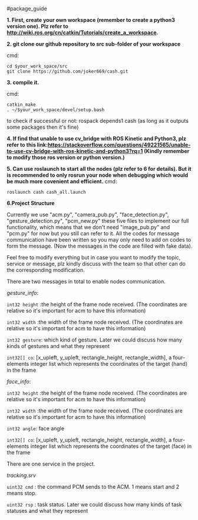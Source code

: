 #package_guide

**1. First, create your own workspace (remember to create a python3 version one). Plz refer to http://wiki.ros.org/cn/catkin/Tutorials/create_a_workspace.**


**2. git clone our github repository to src sub-folder of your workspace**

cmd:
```
cd $your_work_space/src
git clone https://github.com/joker669/cash.git
```


**3. compile it.**

cmd:
```
catkin_make
. ~/$your_work_space/devel/setup.bash
```
to check if successful or not:
rospack depends1 cash (as long as it outputs some packages then it's fine) 

**4. If find that unable to use cv_bridge with ROS Kinetic and Python3, plz refer to this link:https://stackoverflow.com/questions/49221565/unable-to-use-cv-bridge-with-ros-kinetic-and-python3?rq=1 (Kindly remember to modify those ros version or python version.)**

**5. Can use roslaunch to start all the nodes (plz refer to 6 for details). But it is recommended to only rosrun your node when debugging which would be much more covenient and efficient.**
cmd:
```
roslaunch cash cash_all.launch
```

**6.Project Structure**

Currently we use "acm.py", "camera_pub.py", "face_detection.py", "gesture_detection.py", "pcm_new.py" these five files to implement our full functionality, which means that we don't need "image_pub.py" and "pcm.py" for now but you still can refer to it. All the codes for message communication have been written so you may only need to add on codes to form the message. (Now the messages in the code are filled with fake data). 

Feel free to modify everything but in case you want to modify the topic, service or message, plz kindly discuss with the team so that other can do the corresponding modification.

There are two messages in total to enable nodes communication.

*gesture_info*:

`int32 height` :the height of the frame node received. (The coordinates are relative so it's important for acm to have this information)

`int32 width` :the width of the frame node received. (The coordinates are relative so it's important for acm to have this information)

`int32 gesture`: which kind of gesture. Later we could discuss how many kinds of gestures and what they represent

`int32[] co`: [x_upleft, y_upleft, rectangle_height, rectangle_width], a four-elements integer list which represents the coordinates of the target (hand) in the frame

*face_info*:

`int32 height` :the height of the frame node received. (The coordinates are relative so it's important for acm to have this information)

`int32 width` :the width of the frame node received. (The coordinates are relative so it's important for acm to have this information)

`int32 angle`: face angle 

`int32[] co`: [x_upleft, y_upleft, rectangle_height, rectangle_width], a four-elements integer list which represents the coordinates of the target (face) in the frame

There are one service in the project.

*tracking.srv*

`uint32 cmd` : the command PCM sends to the ACM. 1 means start and 2 means stop.

`uint32 rsp` : task status. Later we could discuss how many kinds of task statuses and what they represent

